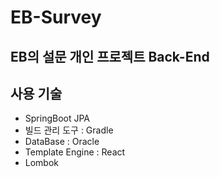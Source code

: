 # EB-Survey
## EB의 설문 개인 프로젝트 Back-End

## 사용 기술 
- SpringBoot JPA
- 빌드 관리 도구 : Gradle
- DataBase : Oracle
- Template Engine : React
- Lombok
